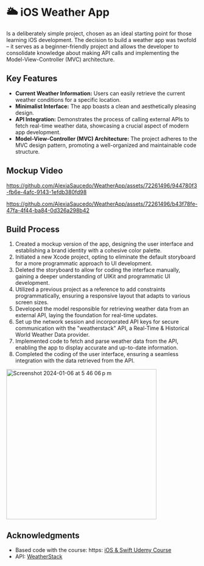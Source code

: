 # 🌥️ iOS Weather App 

Is a deliberately simple project, chosen as an ideal starting point for those learning iOS development. 
The decision to build a weather app was twofold – it serves as a beginner-friendly project and allows the developer 
to consolidate knowledge about making API calls and implementing the Model-View-Controller (MVC) architecture.



## Key Features

- **Current Weather Information:** Users can easily retrieve the current weather conditions for a specific location.
- **Minimalist Interface:** The app boasts a clean and aesthetically pleasing design.
- **API Integration:** Demonstrates the process of calling external APIs to fetch real-time weather data, showcasing a crucial aspect of modern app development.
- **Model-View-Controller (MVC) Architecture:** The project adheres to the MVC design pattern, promoting a well-organized and maintainable code structure.

## Mockup Video
https://github.com/AlexiaSaucedo/WeatherApp/assets/72261496/944780f3-fb6e-4afc-9143-1efdb380fd98

https://github.com/AlexiaSaucedo/WeatherApp/assets/72261496/b43f78fe-47fa-4f44-ba84-0d326a298b42

## Build Process

1. Created a mockup version of the app, designing the user interface and establishing a brand identity with a cohesive color palette.
2. Initiated a new Xcode project, opting to eliminate the default storyboard for a more programmatic approach to UI development.
3. Deleted the storyboard to allow for coding the interface manually, gaining a deeper understanding of UIKit and programmatic UI development.
4. Utilized a previous project as a reference to add constraints programmatically, ensuring a responsive layout that adapts to various screen sizes.
5. Developed the model responsible for retrieving weather data from an external API, laying the foundation for real-time updates.
6. Set up the network session and incorporated API keys for secure communication with the "weatherstack" API, a Real-Time & Historical World Weather Data provider.
7. Implemented code to fetch and parse weather data from the API, enabling the app to display accurate and up-to-date information.
8. Completed the coding of the user interface, ensuring a seamless integration with the data retrieved from the API.

<img width="394" alt="Screenshot 2024-01-06 at 5 46 06 p m" src="https://github.com/AlexiaSaucedo/WeatherApp/assets/72261496/a88e2c8a-8aec-42a7-aa67-eefd8da29862">

## Acknowledgments

  - Based code with the course: https: [iOS & Swift Udemy Course](//www.udemy.com/share/101Wsa3@V_98igSPTIkRXQBWNVLx9nWjYLK33Otg3u2pO4SH3oIiE6GvHXbJexLCXLuB5HJXpg==/)
  - API: [WeatherStack](https://weatherstack.com/)
